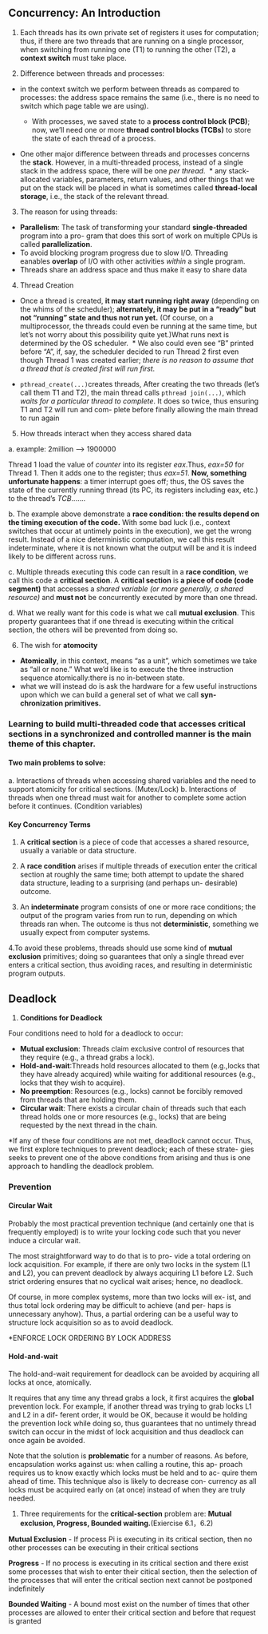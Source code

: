 ## Concurrency: An Introduction
1. Each threads has its own private set of registers it uses for computation; thus, if there are two threads that are running on a single processor, when switching from running one (T1) to running the other (T2), a **context switch** must take place.

2. Difference between threads and processes:
* in the context switch we perform between threads as compared to processes: the address space remains the same (i.e., there is no need to switch which page table we are using). 
  * With processes, we saved state to a **process control block (PCB)**; now, we’ll need one or more **thread control blocks (TCBs)** to store the state of each thread of a process.
  
* One other major difference between threads and processes concerns the **stack**. However, in a multi-threaded process, instead of a single stack in the address space, there will be one *per thread*.
  * any stack-allocated variables, parameters, return values, and other things that we put on the stack will be placed in what is sometimes called **thread-local storage**, i.e., the stack of the relevant thread.

3. The reason for using threads:
* **Parallelism**: The task of transforming your standard **single-threaded** program into a pro- gram that does this sort of work on multiple CPUs is called **parallelization**.
* To avoid blocking program progress due to slow I/O. Threading eanables **overlap** of I/O with other activities *within* a single program.
* Threads share an address space and thus make it easy to share data

4. Thread Creation
* Once a thread is created, **it may start running right away** (depending on the whims of the scheduler); **alternately, it may be put in a “ready” but not “running” state and thus not run yet.** (Of course, on a multiprocessor, the threads could even be running at the same time, but let’s not worry about this possibility quite yet.)What runs next is determined by the OS scheduler.
  * We also could even see “B” printed before “A”, if, say, the scheduler decided to run Thread 2 first even though Thread 1 was created earlier; *there is no reason to assume that a thread that is created first will run first.*
  
* `pthread_create(...)`creates threads, After creating the two threads (let’s call them T1 and T2), the main thread calls `pthread join(...)`, which *waits for a particular thread to complete*. It does so twice, thus ensuring T1 and T2 will run and com- plete before finally allowing the main thread to run again

5. How threads interact when they access shared data

a. example: 2million --> 1900000 

Thread 1 load the value of *counter* into its register *eax*.Thus, *eax=50* for Thread 1. Then it adds one to the register; thus *eax=51*. **Now, something unfortunate happens**: a timer interrupt goes off; thus, the OS saves the state of the currently running thread (its PC, its registers including eax, etc.) to the thread’s *TCB*.......

b. The example above demonstrate a **race condition: the results depend on the timing execution of the code.** With some bad luck (i.e., context switches that occur at untimely points in the execution), we get the wrong result. Instead of a nice deterministic computation, we call this result indeterminate, where it is not known what the output will be and it is indeed likely to be different across runs.

c. Multiple threads executing this code can result in a **race condition**, we call this code a **critical section**. A **critical section** is **a piece of code (code segment)** that accesses a *shared variable (or more generally, a shared resource)* and **must not** be concurrently executed by more than one thread.

d. What we really want for this code is what we call **mutual exclusion**. This property guarantees that if one thread is executing within the critical section, the others will be prevented from doing so.

6. The wish for **atomocity**
* **Atomically**, in this context, means “as a unit”, which sometimes we take as “all or none.” What we’d like is to execute the three instruction sequence atomically:there is no in-between state.
* what we will instead do is ask the hardware for a few useful instructions upon which we can build a general set of what we call **syn- chronization primitives.**

### Learning to build multi-threaded code that accesses critical sections in a synchronized and controlled manner is the main theme of this chapter.

#### Two main problems to solve:
a. Interactions of threads when accessing shared variables and the need to support atomicity for critical sections. (Mutex/Lock)
b. Interactions of threads when one thread must wait for another to complete some action before it continues. (Condition variables)

#### Key Concurrency Terms
1. A **critical section** is a piece of code that accesses a shared resource, usually a variable or data structure.

2. A **race condition** arises if multiple threads of execution enter the critical section at roughly the same time; both attempt to update the shared data structure, leading to a surprising (and perhaps un- desirable) outcome.

3. An **indeterminate** program consists of one or more race conditions; the output of the program varies from run to run, depending on which threads ran when. The outcome is thus not **deterministic**, something we usually expect from computer systems.

4.To avoid these problems, threads should use some kind of **mutual exclusion** primitives; doing so guarantees that only a single thread ever enters a critical section, thus avoiding races, and resulting in deterministic program outputs.

## Deadlock
1. **Conditions for Deadlock**

Four conditions need to hold for a deadlock to occur:
* **Mutual exclusion**: Threads claim exclusive control of resources that they require (e.g., a thread grabs a lock).
* **Hold-and-wait**:Threads hold resources allocated to them (e.g.,locks that they have already acquired) while waiting for additional resources (e.g., locks that they wish to acquire).
* **No preemption**: Resources (e.g., locks) cannot be forcibly removed from threads that are holding them.
* **Circular wait**: There exists a circular chain of threads such that each thread holds one or more resources (e.g., locks) that are being requested by the next thread in the chain.

*If any of these four conditions are not met, deadlock cannot occur. Thus, we first explore techniques to prevent deadlock; each of these strate- gies seeks to prevent one of the above conditions from arising and thus is one approach to handling the deadlock problem.


### Prevention
 #### Circular Wait
 Probably the most practical prevention technique (and certainly one that is frequently employed) is to write your locking code such that you never induce a circular wait. 
 
 The most straightforward way to do that is to pro- vide a total ordering on lock acquisition. For example, if there are only two locks in the system (L1 and L2), you can prevent deadlock by always acquiring L1 before L2. Such strict ordering ensures that no cyclical wait arises; hence, no deadlock.

Of course, in more complex systems, more than two locks will ex- ist, and thus total lock ordering may be difficult to achieve (and per- haps is unnecessary anyhow). Thus, a partial ordering can be a useful way to structure lock acquisition so as to avoid deadlock.

*ENFORCE LOCK ORDERING BY LOCK ADDRESS

#### Hold-and-wait

The hold-and-wait requirement for deadlock can be avoided by acquiring all locks at once, atomically.

It requires that any time any thread grabs a lock, it first acquires the **global** prevention lock. For example, if another thread was trying to grab locks L1 and L2 in a dif- ferent order, it would be OK, because it would be holding the prevention lock while doing so, thus guarantees that no untimely thread switch can occur in the midst of lock acquisition and thus deadlock can once again be avoided.

Note that the solution is **problematic** for a number of reasons. As before, encapsulation works against us: when calling a routine, this ap- proach requires us to know exactly which locks must be held and to ac- quire them ahead of time. This technique also is likely to decrease con- currency as all locks must be acquired early on (at once) instead of when they are truly needed.

1. Three requirements for the **critical-section** problem are: **Mutual exclusion, Progress, Bounded waiting.**(Exiercise 6.1，6.2)

**Mutual Exclusion** - If process Pi is executing in its critical section, then no other processes can be executing in their critical sections

**Progress** - If no process is executing in its critical section and there exist some processes that wish to enter their citical section, then the selection of the processes that will enter the critical section next cannot be postponed indefinitely

**Bounded Waiting** - A bound most exist on the number of times that other processes are allowed to enter their critical section and before that request is granted
